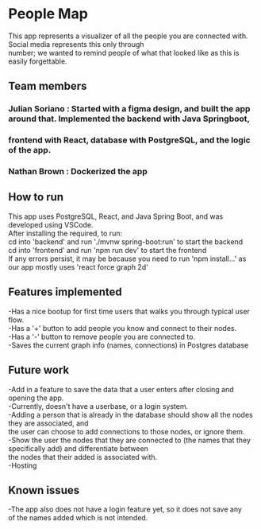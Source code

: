 # People Map
This app represents a visualizer of all the people you are connected with. Social media represents this only through\
number; we wanted to remind people of what that looked like as this is easily forgettable.

## Team members
### Julian Soriano : Started with a figma design, and built the app around that. Implemented the backend with Java Springboot,
### frontend with React, database with PostgreSQL, and the logic of the app.
### Nathan Brown : Dockerized the app

## How to run
This app uses PostgreSQL, React, and Java Spring Boot, and was developed using VSCode.\
After installing the required, to run:\
cd into 'backend' and run './mvnw spring-boot:run' to start the backend\
cd into 'frontend' and run 'npm run dev' to start the frontend\
If any errors persist, it may be because you need to run 'npm install...' as our app mostly uses 'react force graph 2d'

## Features implemented
-Has a nice bootup for first time users that walks you through typical user flow.\
-Has a '+' button to add people you know and connect to their nodes.\
-Has a '-' button to remove people you are connected to.\
-Saves the current graph info (names, connections) in Postgres database

## Future work
-Add in a feature to save the data that a user enters after closing and opening the app.\
-Currently, doesn't have a userbase, or a login system.\
-Adding a person that is already in the database should show all the nodes they are associated, and\
the user can choose to add connections to those nodes, or ignore them.\
-Show the user the nodes that they are connected to (the names that they specifically add) and differentiate between\
the nodes that their added is associated with.\
-Hosting

## Known issues
-The app also does not have a login feature yet, so it does not save any\
of the names added which is not intended.

